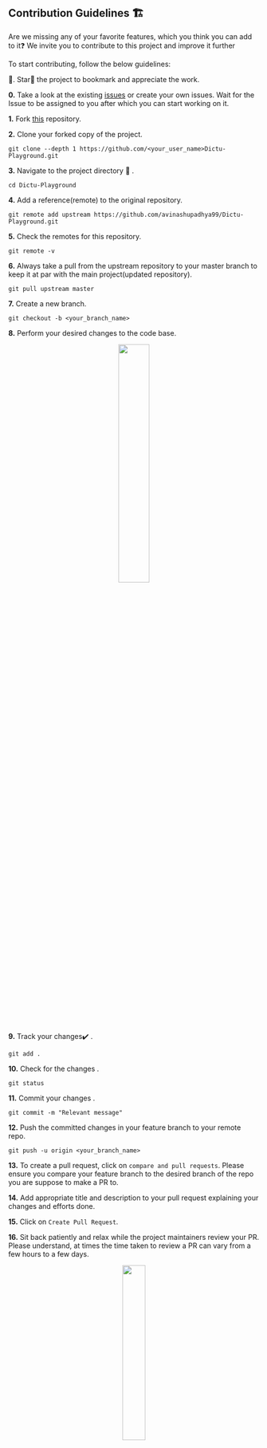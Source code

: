 ## Contribution Guidelines 🏗

Are we missing any of your favorite features, which you think you can add to it❓ We invite you to contribute to this project and improve it further

To start contributing, follow the below guidelines: 

🌟. Star🌟 the project to bookmark and appreciate the work.

**0.**  Take a look at the existing [issues](https://github.com/avinashupadhya99/Dictu-Playground/issues) or create your own issues. Wait for the Issue to be assigned to you after which you can start working on it.

**1.**  Fork [this](https://github.com/avinashupadhya99/Dictu-Playground/) repository.

**2.**  Clone your forked copy of the project.

```
git clone --depth 1 https://github.com/<your_user_name>Dictu-Playground.git
```

**3.** Navigate to the project directory :file_folder: .

```
cd Dictu-Playground
```

**4.** Add a reference(remote) to the original repository.

```
git remote add upstream https://github.com/avinashupadhya99/Dictu-Playground.git
```

**5.** Check the remotes for this repository.

```
git remote -v
```

**6.** Always take a pull from the upstream repository to your master branch to keep it at par with the main project(updated repository).

```
git pull upstream master
```

**7.** Create a new branch.

```
git checkout -b <your_branch_name>
```

**8.** Perform your desired changes to the code base.

<p align="center"><img width=35% src="https://media2.giphy.com/media/L1R1tvI9svkIWwpVYr/giphy.gif?cid=ecf05e47pzi2rpig0vc8pjusra8hiai1b91zgiywvbubu9vu&rid=giphy.gif"></p>

**9.** Track your changes:heavy_check_mark: .

```
git add . 
```

**10.** Check for the changes .

```
git status
```

**11.** Commit your changes .

```
git commit -m "Relevant message"
```

**12.** Push the committed changes in your feature branch to your remote repo.

```
git push -u origin <your_branch_name>
```

**13.** To create a pull request, click on `compare and pull requests`. Please ensure you compare your feature branch to the desired branch of the repo you are suppose to make a PR to.

**14.** Add appropriate title and description to your pull request explaining your changes and efforts done.

**15.** Click on `Create Pull Request`.

**16.** Sit back patiently and relax while the project maintainers review your PR. Please understand, at times the time taken to review a PR can vary from a few hours to a few days.

<p align="center"><img src="https://media.tenor.com/images/b562ddcfb131e962f9dfa01bd32a30d1/tenor.gif" width=30%></p>
